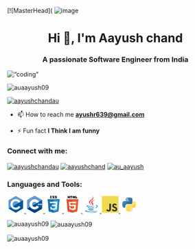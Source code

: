 [![MasterHead]( ![image](https://github.com/AUAayush09/AUAayush09/assets/145000609/fd1bebfb-f68a-4b1c-b5d7-8d3b50ffd40e)



<h1 align="center">Hi 👋, I'm Aayush chand</h1>
<h3 align="center">A passionate Software Engineer from India</h3>
<img align=“right” alt=“coding” width=“400” src=“https://cdn.dribbble.com/users/1162077/screenshots/3848914/programmer.gif”>

<p align="left"> <img src="https://komarev.com/ghpvc/?username=auaayush09&label=Profile%20views&color=0e75b6&style=flat" alt="auaayush09" /> </p>

<p align="left"> <a href="https://twitter.com/aayushchandau" target="blank"><img src="https://img.shields.io/twitter/follow/aayushchandau?logo=twitter&style=for-the-badge" alt="aayushchandau" /></a> </p>

- 📫 How to reach me **ayushr639@gmail.com**

- ⚡ Fun fact **I Think I am funny**

<h3 align="left">Connect with me:</h3>
<p align="left">
<a href="https://twitter.com/aayushchandau" target="blank"><img align="center" src="https://raw.githubusercontent.com/rahuldkjain/github-profile-readme-generator/master/src/images/icons/Social/twitter.svg" alt="aayushchandau" height="30" width="40" /></a>
<a href="https://linkedin.com/in/aayushchand" target="blank"><img align="center" src="https://raw.githubusercontent.com/rahuldkjain/github-profile-readme-generator/master/src/images/icons/Social/linked-in-alt.svg" alt="aayushchand" height="30" width="40" /></a>
<a href="https://instagram.com/au_aayush" target="blank"><img align="center" src="https://raw.githubusercontent.com/rahuldkjain/github-profile-readme-generator/master/src/images/icons/Social/instagram.svg" alt="au_aayush" height="30" width="40" /></a>
</p>

<h3 align="left">Languages and Tools:</h3>
<p align="left"> <a href="https://www.cprogramming.com/" target="_blank" rel="noreferrer"> <img src="https://raw.githubusercontent.com/devicons/devicon/master/icons/c/c-original.svg" alt="c" width="40" height="40"/> </a> <a href="https://www.w3schools.com/cpp/" target="_blank" rel="noreferrer"> <img src="https://raw.githubusercontent.com/devicons/devicon/master/icons/cplusplus/cplusplus-original.svg" alt="cplusplus" width="40" height="40"/> </a> <a href="https://www.w3schools.com/css/" target="_blank" rel="noreferrer"> <img src="https://raw.githubusercontent.com/devicons/devicon/master/icons/css3/css3-original-wordmark.svg" alt="css3" width="40" height="40"/> </a> <a href="https://www.w3.org/html/" target="_blank" rel="noreferrer"> <img src="https://raw.githubusercontent.com/devicons/devicon/master/icons/html5/html5-original-wordmark.svg" alt="html5" width="40" height="40"/> </a> <a href="https://www.java.com" target="_blank" rel="noreferrer"> <img src="https://raw.githubusercontent.com/devicons/devicon/master/icons/java/java-original.svg" alt="java" width="40" height="40"/> </a> <a href="https://developer.mozilla.org/en-US/docs/Web/JavaScript" target="_blank" rel="noreferrer"> <img src="https://raw.githubusercontent.com/devicons/devicon/master/icons/javascript/javascript-original.svg" alt="javascript" width="40" height="40"/> </a> <a href="https://www.python.org" target="_blank" rel="noreferrer"> <img src="https://raw.githubusercontent.com/devicons/devicon/master/icons/python/python-original.svg" alt="python" width="40" height="40"/> </a> </p>

<p><img align="left" src="https://github-readme-stats.vercel.app/api/top-langs?username=auaayush09&show_icons=true&locale=en&layout=compact" alt="auaayush09" /></p>

<p>&nbsp;<img align="center" src="https://github-readme-stats.vercel.app/api?username=auaayush09&show_icons=true&locale=en" alt="auaayush09" /></p>

<p><img align="center" src="https://github-readme-streak-stats.herokuapp.com/?user=auaayush09&" alt="auaayush09" /></p>
